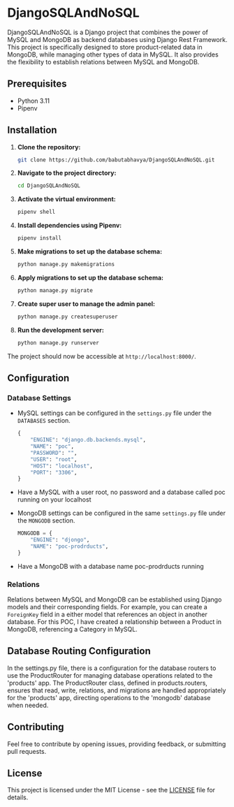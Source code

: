 # DjangoSQLAndNoSQL

DjangoSQLAndNoSQL is a Django project that combines the power of MySQL and MongoDB as backend databases using Django Rest Framework. This project is specifically designed to store product-related data in MongoDB, while managing other types of data in MySQL. It also provides the flexibility to establish relations between MySQL and MongoDB.

## Prerequisites

- Python 3.11
- Pipenv

## Installation

1. **Clone the repository:**

    ```bash
    git clone https://github.com/babutabhavya/DjangoSQLAndNoSQL.git
    ```

2. **Navigate to the project directory:**

    ```bash
    cd DjangoSQLAndNoSQL
    ```

3. **Activate the virtual environment:**

    ```bash
    pipenv shell
    ```

4. **Install dependencies using Pipenv:**

    ```bash
    pipenv install
    ```

5. **Make migrations to set up the database schema:**

    ```bash
    python manage.py makemigrations
    ```

5. **Apply migrations to set up the database schema:**

    ```bash
    python manage.py migrate
    ```


6. **Create super user to manage the admin panel:**

    ```bash
    python manage.py createsuperuser
    ```

7. **Run the development server:**

    ```bash
    python manage.py runserver
    ```

The project should now be accessible at `http://localhost:8000/`.

## Configuration

### Database Settings

- MySQL settings can be configured in the `settings.py` file under the `DATABASES` section.

    ```python
    {
        "ENGINE": "django.db.backends.mysql",
        "NAME": "poc",
        "PASSWORD": "",
        "USER": "root",
        "HOST": "localhost",
        "PORT": "3306",
    }
    ```
- Have a MySQL with a user root, no password and a database called poc running on your localhost

- MongoDB settings can be configured in the same `settings.py` file under the `MONGODB` section.

    ```python
    MONGODB = {
        "ENGINE": "djongo",
        "NAME": "poc-prodrducts",
    }
    ```
- Have a MongoDB with a database name poc-prodrducts running

### Relations

Relations between MySQL and MongoDB can be established using Django models and their corresponding fields. For example, you can create a `ForeignKey` field in a either model that references an object in another database. For this POC, I have created a relationship between a Product in MongoDB, referencing a Category in MySQL.

## Database Routing Configuration
In the settings.py file, there is a configuration for the database routers to use the ProductRouter for managing database operations related to the 'products' app. The ProductRouter class, defined in products.routers, ensures that read, write, relations, and migrations are handled appropriately for the 'products' app, directing operations to the 'mongodb' database when needed.

## Contributing

Feel free to contribute by opening issues, providing feedback, or submitting pull requests.

## License

This project is licensed under the MIT License - see the [LICENSE](LICENSE) file for details.
